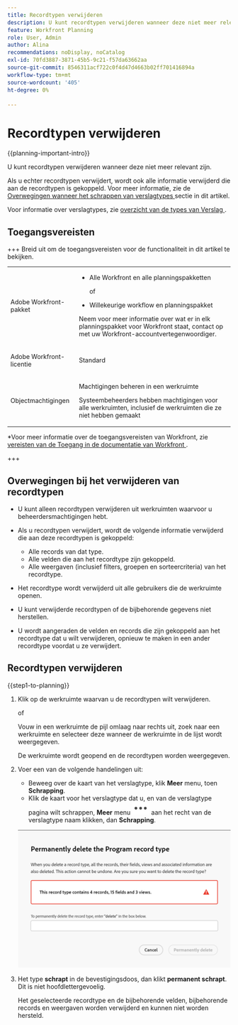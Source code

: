```yaml
---
title: Recordtypen verwijderen
description: U kunt recordtypen verwijderen wanneer deze niet meer relevant zijn. Als u recordtypen verwijdert, verwijdert u ook alle informatie die is gekoppeld aan de recordtypen, zoals records, velden en weergaven.
feature: Workfront Planning
role: User, Admin
author: Alina
recommendations: noDisplay, noCatalog
exl-id: 70fd3887-3871-45b5-9c21-f57da63662aa
source-git-commit: 8546311acf722c0f4d47d4663b02ff701416894a
workflow-type: tm+mt
source-wordcount: '405'
ht-degree: 0%

---
```



<!--keep the global record type reference in yellow till January 2026-->

# Recordtypen verwijderen

<!--<span class="preview">The information on this page refers to functionality not yet generally available. It is available only in the Preview environment for all customers. After the monthly releases to Production, the same features are also available in the Production environment for customers who enabled fast releases. </span>   

<span class="preview">For information about fast releases, see [Enable or disable fast releases for your organization](/help/quicksilver/administration-and-setup/set-up-workfront/configure-system-defaults/enable-fast-release-process.md). </span>-->

{{planning-important-intro}}

U kunt recordtypen verwijderen wanneer deze niet meer relevant zijn.

Als u echter recordtypen verwijdert, wordt ook alle informatie verwijderd die aan de recordtypen is gekoppeld. Voor meer informatie, zie de [ Overwegingen wanneer het schrappen van verslagtypes ](#considerations-when-deleting-record-types) sectie in dit artikel.

Voor informatie over verslagtypes, zie [ overzicht van de types van Verslag ](/help/quicksilver/planning/architecture/overview-of-record-types.md).

<!-- last sentence might need to be deleted when we can recover or replace deleted record types-->

## Toegangsvereisten

+++ Breid uit om de toegangsvereisten voor de functionaliteit in dit artikel te bekijken. 

<table style="table-layout:auto"> 
<col> 
</col> 
<col> 
</col> 
<tbody> 
    <tr> 
<tr> 
</tr>   
<tr> 
   <td role="rowheader"><p>Adobe Workfront-pakket</p></td> 
   <td> 
<ul> 
<li><p>Alle Workfront en alle planningspakketten</p></li>
<p>of</p>
<li><p>Willekeurige workflow en planningspakket</p></li></ul>
<!--<p>To delete global record types:</p>
<ul><li><p>Any Workfront package and a Planning Plus package</p></li>
<p>Or</p>
<li><p>Workflow and Planning Prime and Ultimate packages</p></li></ul>-->
<p>Neem voor meer informatie over wat er in elk planningspakket voor Workfront staat, contact op met uw Workfront-accountvertegenwoordiger. </p> 
   </td> 
  <tr> 
   <td role="rowheader"><p>Adobe Workfront-licentie</p></td> 
   <td><p>Standard</p>
   </td> 
  </tr> 
  <tr> 
   <td role="rowheader"><p>Objectmachtigingen</p></td> 
   <td>   <p>Machtigingen beheren in een werkruimte</p>  
   <p>Systeembeheerders hebben machtigingen voor alle werkruimten, inclusief de werkruimten die ze niet hebben gemaakt</p>  </td> 
  </tr>  
</tbody> 
</table>

*Voor meer informatie over de toegangsvereisten van Workfront, zie [ vereisten van de Toegang in de documentatie van Workfront ](/help/quicksilver/administration-and-setup/add-users/access-levels-and-object-permissions/access-level-requirements-in-documentation.md).

+++   

<!--Old:
<table style="table-layout:auto"> 
<col> 
</col> 
<col> 
</col> 
<tbody> 
    <tr> 
<tr> 
<td> 
   <p> Products</p> </td> 
   <td> 
   <ul><li><p> Adobe Workfront</p></li> 
   <li><p> Adobe Workfront Planning<p></li></ul></td> 
  </tr>   
<tr> 
   <td role="rowheader"><p>Adobe Workfront plan*</p></td> 
   <td> 
<p>Any of the following Workfront plans:</p> 
<ul><li>Select</li> 
<li>Prime</li> 
<li>Ultimate</li></ul> 
<p>Workfront Planning is not available for legacy Workfront plans</p> 
   </td> 
<tr> 
   <td role="rowheader"><p>Adobe Workfront Planning package*</p></td> 
   <td> 
<p>Any </p> 
<p>For more information about what is included in each Workfront Planning plan, contact your Workfront account manager. </p> 
   </td> 
 <tr> 
   <td role="rowheader"><p>Adobe Workfront platform</p></td> 
   <td> 
<p>Your organization's instance of Workfront must be onboarded to the Adobe Unified Experience to be able to access Workfront Planning.</p> 
<p>For more information, see <a href="/help/quicksilver/workfront-basics/navigate-workfront/workfront-navigation/adobe-unified-experience.md">Adobe Unified Experience for Workfront</a>. </p> 
   </td> 
   </tr> 
  </tr> 
  <tr> 
   <td role="rowheader"><p>Adobe Workfront license*</p></td> 
   <td><p> Standard</p>
   <p>Workfront Planning is not available for legacy Workfront licenses</p> 
  </td> 
  </tr> 
  <tr> 
   <td role="rowheader"><p>Access level configuration</p></td> 
   <td> <p>There are no access level controls for Adobe Workfront Planning</p>   
</td> 
  </tr> 
<tr> 
   <td role="rowheader"><p>Object permissions</p></td> 
   <td>   <p>Manage permissions to a workspace and record type</p>  
   <p>System Administrators have permissions to all workspaces, including the ones they did not create</p></td> 
  </tr> 
</tbody> 
</table> 
-->


## Overwegingen bij het verwijderen van recordtypen

<!--check this and ensure these are still true - some things might change with / after closed beta-->

* U kunt alleen recordtypen verwijderen uit werkruimten waarvoor u beheerdersmachtigingen hebt.
* Als u recordtypen verwijdert, wordt de volgende informatie verwijderd die aan deze recordtypen is gekoppeld:

   * Alle records van dat type.
   * Alle velden die aan het recordtype zijn gekoppeld.
   * Alle weergaven (inclusief filters, groepen en sorteercriteria) van het recordtype.
* Het recordtype wordt verwijderd uit alle gebruikers die de werkruimte openen.
* U kunt verwijderde recordtypen of de bijbehorende gegevens niet herstellen.
* U wordt aangeraden de velden en records die zijn gekoppeld aan het recordtype dat u wilt verwijderen, opnieuw te maken in een ander recordtype voordat u ze verwijdert.

<!--
<div class="preview">

* You cannot delete a global record type that has been added to other workspaces. 

   For more information, see the section [Delete global record types](#delete-global-record-types) in this article. 

</div>-->

## Recordtypen verwijderen

{{step1-to-planning}}

1. Klik op de werkruimte waarvan u de recordtypen wilt verwijderen.

   of

   Vouw in een werkruimte de pijl omlaag naar rechts uit, zoek naar een werkruimte en selecteer deze wanneer de werkruimte in de lijst wordt weergegeven.

   De werkruimte wordt geopend en de recordtypen worden weergegeven.
1. Voer een van de volgende handelingen uit:

   * Beweeg over de kaart van het verslagtype, klik **Meer** menu, toen **Schrapping**.
   * Klik de kaart voor het verslagtype dat u, en van de verslagtype pagina wilt schrappen, **Meer** menu ![ Meer menu ](assets/more-menu.png) aan het recht van de verslagtype naam klikken, dan **Schrapping**.

   ![ permanent schrapt verslagtype bevestiging ](assets/permanently-delete-record-type-confirmation.png)


1. Het type **schrapt** in de bevestigingsdoos, dan klikt **permanent schrapt**. Dit is niet hoofdlettergevoelig.

   Het geselecteerde recordtype en de bijbehorende velden, bijbehorende records en weergaven worden verwijderd en kunnen niet worden hersteld.

<!--

<div class="preview">

## Delete global record types

The following scenarios exist when deleting global record types:

* If a record type configured as global has not yet been added to another workspace, you can delete it from its original workspace. 

* If a record type configured as a global record type has been added to at least one other workspace, you cannot delete it from its original workspace. You must first remove (by deleting) global record types from the secondary workspaces where they were added and then you can permanently delete the global record type from its original workspace. 

### Delete a global record type from the original workspace

You can delete a record type from its original workspace if it's no longer relevant. 

1. Go to the global record type in its original workspace. 

1. (Conditional) Do one of the following, depending on whether the global record type has been added to secondary workspaces: 

   * If the record type was not added to a secondary workspace, click on the **More** menu ![More menu](assets/more-menu.png) on the record type's card, or to the right of the record type's name on its page, then click **Delete**. 
   * If the record type was added to at least one other secondary workspace, first, go to the secondary workspace and delete the global record from that space. 

      For information, see the section [Delete a global record type from a secondary workspace](#delete-a-global-record-type-from-a-secondary-workspace) in this article. 
   
1. (Conditional) Continue deleting the record type, as described in the section [Delete record types](#delete-record-types-1) in this article.

   The following things occur: 

   * The global record type is removed from the original workspace and the record type, its records and fields cannot be recovered.
   * All global record types from the secondary workspaces and their records are also removed.

### Delete a global record type from a secondary workspace

You can delete a record type you added from another workspace if no longer needed. 

Consider the following:

* Deleting a global record type from a secondary workspace will only remove it from the secondary workspace. The record type remains in the original workspace. 

* When you delete a global record type from a secondary workspace, the following are also deleted:

   * The records added from the secondary workspace.

   ***************Not yet there, coming soon:* The fields added from the secondary workspace.*********

* Global record types deleted from their secondary workspaces cannot be recovered. 

* The original record type remains in its original workspace as well as in other workspaces where it's been added. 

To delete a global record type from a secondary workspace: 

1. Go to the global record type in its secondary workspace. 

1. (Optional) Click on the **More** menu ![More menu](assets/more-menu.png) on the record type's card, or to the right of the record type's name on its page, then click **Delete**.
1. (Conditional) Type **delete** in the field provided, then click **Permanently delete**.

   ![Delete secondary global record type confirmation box](assets/delete-secondary-global-record-type.png)

   The following things occur: 

   * The record type created from a global record type is removed from the selected workspace. 
   * The original record type with its fields remain in their original workspace. 
   * The record type remains in all other workspaces where it's been added.
   * The records *******and fields****** added to the record type from the current workspace are deleted. All other records added from additional workspaces where the global record type was added are preserved in their respective workspaces and in the original workspace. <!--Fields are preserved in the workspaces where they were added.
   
</div>   
   -->